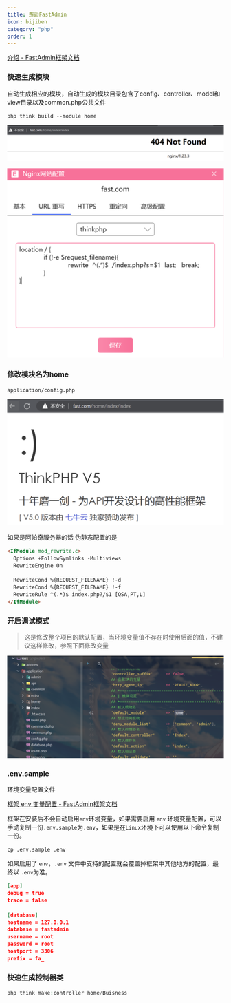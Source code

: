 ```yaml
---
title: 邂逅FastAdmin
icon: bijiben
category: "php"
order: 1
---
```


[介绍 - FastAdmin框架文档](https://doc.fastadmin.net/doc/construct.html#toc-4)


### 快速生成模块

自动生成相应的模块，自动生成的模块目录包含了config、controller、model和view目录以及common.php公共文件

```
php think build --module home
```
![img.png](img.png)



![img_1.png](img_1.png)



### 修改模块名为home

`application/config.php`

![img_2.png](img_2.png)

如果是阿帕奇服务器的话
伪静态配置的是

```html
<IfModule mod_rewrite.c>
  Options +FollowSymlinks -Multiviews
  RewriteEngine On

  RewriteCond %{REQUEST_FILENAME} !-d
  RewriteCond %{REQUEST_FILENAME} !-f
  RewriteRule ^(.*)$ index.php?/$1 [QSA,PT,L]
</IfModule>
```

### 开启调试模式

> 这是修改整个项目的默认配置，当环境变量值不存在时使用后面的值，不建议这样修改，参照下面修改变量

![img_3.png](img_3.png)

### .env.sample

环境变量配置文件

[框架 env 变量配置 - FastAdmin框架文档](https://doc.fastadmin.net/doc/2483.html)

框架在安装后不会自动启用`env`环境变量，如果需要启用 `env` 环境变量配置，可以手动复制一份`.env.sample`为`.env`，如果是在`Linux`环境下可以使用以下命令复制一份。

```shell
cp .env.sample .env
```

如果启用了 `env`，`.env` 文件中支持的配置就会覆盖掉框架中其他地方的配置，最终以 `.env`为准。

```json
[app]  
debug = true  
trace = false  
  
[database]  
hostname = 127.0.0.1  
database = fastadmin  
username = root  
password = root  
hostport = 3306  
prefix = fa_
```

### 快速生成控制器类

```php
php think make:controller home/Buisness
```































